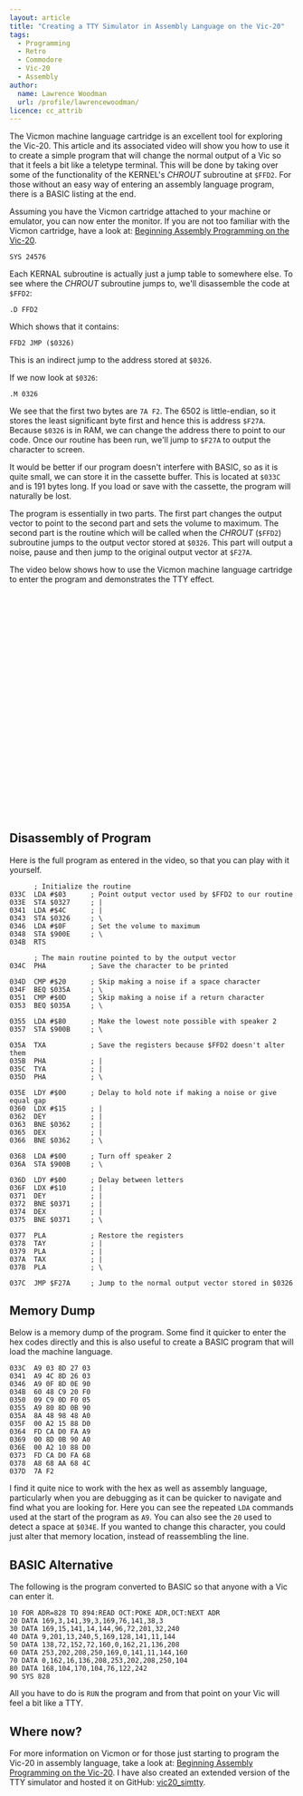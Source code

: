 ```yaml
---
layout: article
title: "Creating a TTY Simulator in Assembly Language on the Vic-20"
tags:
  - Programming
  - Retro
  - Commodore
  - Vic-20
  - Assembly
author:
  name: Lawrence Woodman
  url: /profile/lawrencewoodman/
licence: cc_attrib
---
```


The Vicmon machine language cartridge is an excellent tool for exploring the Vic-20.  This article and its associated video will show you how to use it to create a simple program that will change the normal output of a Vic so that it feels a bit like a teletype terminal.  This will be done by taking over some of the functionality of the KERNEL's _CHROUT_ subroutine at `$FFD2`.  For those without an easy way of entering an assembly language program, there is a BASIC listing at the end.

Assuming you have the Vicmon cartridge attached to your machine or emulator, you can now enter the monitor.  If you are not too familiar with the Vicmon cartridge, have a look at: [Beginning Assembly Programming on the Vic-20](/2013/04/16/beginning-assembly-programming-on-the-commodore-vic-20/).

    SYS 24576

Each KERNAL subroutine is actually just a jump table to somewhere else.  To see where the _CHROUT_ subroutine jumps to, we'll disassemble the code at `$FFD2`:

    .D FFD2

Which shows that it contains:

    FFD2 JMP ($0326)

This is an indirect jump to the address stored at `$0326`.

If we now look at `$0326`:

    .M 0326

We see that the first two bytes are `7A F2`.  The 6502 is little-endian, so it stores the least significant byte first and hence this is address `$F27A`.  Because `$0326` is in RAM, we can change the address there to point to our code.  Once our routine has been run, we'll jump to `$F27A` to output the character to screen.

It would be better if our program doesn't interfere with BASIC, so as it is quite small, we can store it in the cassette buffer.  This is located at `$033C` and is 191 bytes long.  If you load or save with the cassette, the program will naturally be lost.

The program is essentially in two parts.  The first part changes the output vector to point to the second part and sets the volume to maximum.  The second part is the routine which will be called when the _CHROUT_ (`$FFD2`) subroutine jumps to the output vector stored at `$0326`.  This part will output a noise, pause and then jump to the original output vector at `$F27A`.

The video below shows how to use the Vicmon machine language cartridge to enter the program and demonstrates the TTY effect.

<object style="margin-top: 1em; margin-right:1em; margin-bottom:1em;" align="left" width="650" height="394">
  <param name="movie" value="http://www.youtube.com/v/kmvF85euefs&amp;hl=en&amp;fs=1"></param>
  <param name="allowFullScreen" value="true"></param>
  <param name="allowscriptaccess" value="always"></param>
  <embed src="http://www.youtube.com/v/kmvF85euefs&amp;hl=en&amp;fs=1" type="application/x-shockwave-flash" allowscriptaccess="always" allowfullscreen="true" width="650" height="394"></embed>
</object>

## Disassembly of Program
Here is the full program as entered in the video, so that you can play with it yourself.

          ; Initialize the routine
    033C  LDA #$03      ; Point output vector used by $FFD2 to our routine
    033E  STA $0327     ; |
    0341  LDA #$4C      ; |
    0343  STA $0326     ; \
    0346  LDA #$0F      ; Set the volume to maximum
    0348  STA $900E     ; \
    034B  RTS

          ; The main routine pointed to by the output vector
    034C  PHA           ; Save the character to be printed

    034D  CMP #$20      ; Skip making a noise if a space character
    034F  BEQ $035A     ; \
    0351  CMP #$0D      ; Skip making a noise if a return character
    0353  BEQ $035A     ; \

    0355  LDA #$80      ; Make the lowest note possible with speaker 2
    0357  STA $900B     ; \

    035A  TXA           ; Save the registers because $FFD2 doesn't alter them
    035B  PHA           ; |
    035C  TYA           ; |
    035D  PHA           ; \

    035E  LDY #$00      ; Delay to hold note if making a noise or give equal gap
    0360  LDX #$15      ; |
    0362  DEY           ; |
    0363  BNE $0362     ; |
    0365  DEX           ; |
    0366  BNE $0362     ; \

    0368  LDA #$00      ; Turn off speaker 2
    036A  STA $900B     ; \

    036D  LDY #$00      ; Delay between letters
    036F  LDX #$10      ; |
    0371  DEY           ; |
    0372  BNE $0371     ; |
    0374  DEX           ; |
    0375  BNE $0371     ; \

    0377  PLA           ; Restore the registers
    0378  TAY           ; |
    0379  PLA           ; |
    037A  TAX           ; |
    037B  PLA           ; \

    037C  JMP $F27A     ; Jump to the normal output vector stored in $0326

## Memory Dump
Below is a memory dump of the program.  Some find it quicker to enter the hex codes directly and this is also useful to create a BASIC program that will load the machine language.

    033C  A9 03 8D 27 03
    0341  A9 4C 8D 26 03
    0346  A9 0F 8D 0E 90
    034B  60 48 C9 20 F0
    0350  09 C9 0D F0 05
    0355  A9 80 8D 0B 90
    035A  8A 48 98 48 A0
    035F  00 A2 15 88 D0
    0364  FD CA D0 FA A9
    0369  00 8D 0B 90 A0
    036E  00 A2 10 88 D0
    0373  FD CA D0 FA 68
    0378  A8 68 AA 68 4C
    037D  7A F2

I find it quite nice to work with the hex as well as assembly language, particularly when you are debugging as it can be quicker to navigate and find what you are looking for.  Here you can see the repeated `LDA` commands used at the start of the program as `A9`.  You can also see the `20` used to detect a space at `$034E`.  If you wanted to change this character, you could just alter that memory location, instead of reassembling the line.

## BASIC Alternative

The following is the program converted to BASIC so that anyone with a Vic can enter it.

    10 FOR ADR=828 TO 894:READ OCT:POKE ADR,OCT:NEXT ADR
    20 DATA 169,3,141,39,3,169,76,141,38,3
    30 DATA 169,15,141,14,144,96,72,201,32,240
    40 DATA 9,201,13,240,5,169,128,141,11,144
    50 DATA 138,72,152,72,160,0,162,21,136,208
    60 DATA 253,202,208,250,169,0,141,11,144,160
    70 DATA 0,162,16,136,208,253,202,208,250,104
    80 DATA 168,104,170,104,76,122,242
    90 SYS 828

All you have to do is `RUN` the program and from that point on your Vic will feel a bit like a TTY.

## Where now?
For more information on Vicmon or for those just starting to program the Vic-20 in assembly language, take a look at: [Beginning Assembly Programming on the Vic-20](/2013/04/16/beginning-assembly-programming-on-the-commodore-vic-20/).  I have also created an extended version of the TTY simulator and hosted it on GitHub: [vic20_simtty](https://github.com/LawrenceWoodman/vic20_simtty).
